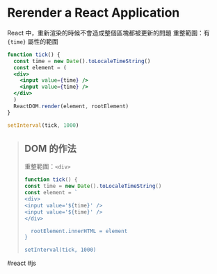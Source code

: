 # Rerender a React Application
React 中，重新渲染的時候不會造成整個區塊都被更新的問題
重整範圍：有 `{time}` 屬性的範圍

```jsx
function tick() {
  const time = new Date().toLocaleTimeString()
  const element = (
  <div>
    <input value={time} />
    <input value={time} />
  </div>
  )
  ReactDOM.render(element, rootElement)
}

setInterval(tick, 1000)
```

>## DOM 的作法
>重整範圍：`<div>`
>```jsx
>function tick() {
>const time = new Date().toLocaleTimeString()
>const element = `
><div>
><input value='${time}' />
><input value='${time}' />
></div>
>
>	rootElement.innerHTML = element
>}
>
>setInterval(tick, 1000)
>```

#react #js